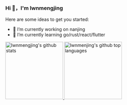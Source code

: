 ### Hi 👋，I'm lwnmengjing

<!--
**lwnmengjing/lwnmengjing** is a ✨ _special_ ✨ repository because its `README.md` (this file) appears on your GitHub profile.
-->
Here are some ideas to get you started:

- 🔭 I’m currently working on nanjing
- 🌱 I’m currently learning go/rust/react/flutter
<!--
- 👯 I’m looking to collaborate on ...
- 🤔 I’m looking for help with ...
- 💬 Ask me about ...
- 📫 How to reach me: ...
- 😄 Pronouns: ...
- ⚡ Fun fact: ...
-->

<a href="https://github.com/lwnmengjing">
  <img height="180em" src="https://github-readme-stats.vercel.app/api?username=lwnmengjing&show_icons=true&theme=merko&count_private=true" alt="lwnmengjing's github stats" />
  <img height="180em" src="https://github-readme-stats.vercel.app/api/top-langs/?username=wenjianzhang&theme=merko&layout=compact" alt="lwnmenjing's github top languages" />
</a>
